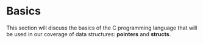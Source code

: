 # Basics

This section will discuss the basics of the C programming language that will be used in our coverage of data structures: **pointers**  and **structs**.

